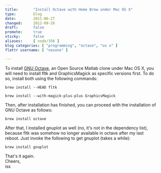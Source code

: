 ```yaml
---
title:       "Install Octave with Home Brew under Mac OS X"
type:        blog
date:        2011-06-27
changed:     2012-09-26
draft:       false
promote:     true
sticky:      false
aliases:     [ node/356 ]
blog categories: [ "programming", "octave", "os x" ]
flattr username: [ "nesono" ]

---
```


<!--more-->
To install <a href="http://www.gnu.org/software/octave/" target="_blank">GNU Octave</a>, an Open Source Matlab clone under Mac OS X, you will need to install fltk and GraphicsMagick as specific versions first. To do so, install both using the following commands:
<!--break-->

<pre><code class="bash">brew install --HEAD fltk</code></pre>
<pre><code class="bash">brew install --with-magick-plus-plus GraphicsMagick</code></pre>

Then, after installation has finished, you can proceed with the installation of GNU Octave as follows:

<pre><code class="bash">brew install octave</code></pre>

After that, I installed gnuplot as well (no, it's not in the dependency list), because fltk was somehow no longer available in octave after my last reboot. Just invoke the following to get gnuplot (takes a while):

<pre><code class="bash">brew install gnuplot</code></pre>

That's it again.  
Cheers,  
iss
